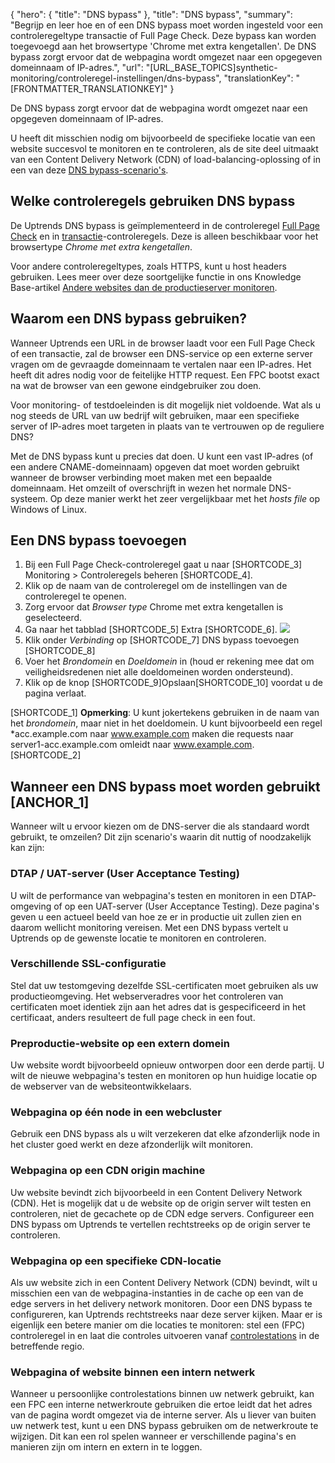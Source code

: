 {
  "hero": {
    "title": "DNS bypass"
  },
  "title": "DNS bypass",
  "summary": "Begrijp en leer hoe en of een DNS bypass moet worden ingesteld voor een controleregeltype transactie of Full Page Check. Deze bypass kan worden toegevoegd aan het browsertype 'Chrome met extra kengetallen'. De DNS bypass zorgt ervoor dat de webpagina wordt omgezet naar een opgegeven domeinnaam of IP-adres.",
  "url": "[URL_BASE_TOPICS]synthetic-monitoring/controleregel-instellingen/dns-bypass",
  "translationKey": "[FRONTMATTER_TRANSLATIONKEY]"
}

De DNS bypass zorgt ervoor dat de webpagina wordt omgezet naar een opgegeven domeinnaam of IP-adres. 

U heeft dit misschien nodig om bijvoorbeeld de specifieke locatie van een website succesvol te monitoren en te controleren, als de site deel uitmaakt van een Content Delivery Network (CDN) of load-balancing-oplossing of in een van deze [DNS bypass-scenario's]([LINK_URL_1]). 

## Welke controleregels gebruiken DNS bypass

De Uptrends DNS bypass is geïmplementeerd in de controleregel [Full Page Check]([LINK_URL_2]) en in [transactie]([LINK_URL_3])-controleregels. Deze is alleen beschikbaar voor het browsertype _Chrome met extra kengetallen_. 

Voor andere controleregeltypes, zoals HTTPS, kunt u host headers gebruiken. Lees meer over deze soortgelijke functie in ons Knowledge Base-artikel [Andere websites dan de productieserver monitoren]([LINK_URL_4]).

## Waarom een DNS bypass gebruiken? 
Wanneer Uptrends een URL in de browser laadt voor een Full Page Check of een transactie, zal de browser een DNS-service op een externe server vragen om de gevraagde domeinnaam te vertalen naar een IP-adres. Het heeft dit adres nodig voor de feitelijke HTTP request. Een FPC bootst exact na wat de browser van een gewone eindgebruiker zou doen. 

Voor monitoring- of testdoeleinden is dit mogelijk niet voldoende. Wat als u nog steeds de URL van uw bedrijf wilt gebruiken, maar een specifieke server of IP-adres moet targeten in plaats van te vertrouwen op de reguliere DNS?

Met de DNS bypass kunt u precies dat doen. U kunt een vast IP-adres (of een andere CNAME-domeinnaam) opgeven dat moet worden gebruikt wanneer de browser verbinding moet maken met een bepaalde domeinnaam. Het omzeilt of overschrijft in wezen het normale DNS-systeem. Op deze manier werkt het zeer vergelijkbaar met het _hosts file_ op Windows of Linux.
## Een DNS bypass toevoegen

1.  Bij een Full Page Check-controleregel gaat u naar [SHORTCODE_3] Monitoring > Controleregels beheren [SHORTCODE_4].
2.  Klik op de naam van de controleregel om de instellingen van de controleregel te openen.
3.  Zorg ervoor dat _Browser type_ Chrome met extra kengetallen is geselecteerd.
4.  Ga naar het tabblad [SHORTCODE_5] Extra [SHORTCODE_6].
![]([LINK_URL_5])
5.  Klik onder _Verbinding_ op [SHORTCODE_7] DNS bypass toevoegen [SHORTCODE_8]
6.  Voer het _Brondomein_ en _Doeldomein_ in (houd er rekening mee dat om veiligheidsredenen niet alle doeldomeinen worden ondersteund).
7.  Klik op de knop [SHORTCODE_9]Opslaan[SHORTCODE_10] voordat u de pagina verlaat.

 [SHORTCODE_1]
**Opmerking**: U kunt jokertekens gebruiken in de naam van het _brondomein_, maar niet in het doeldomein. U kunt bijvoorbeeld een regel *acc.example.com naar www.example.com maken die requests naar server1-acc.example.com omleidt naar www.example.com.
[SHORTCODE_2]

## Wanneer een DNS bypass moet worden gebruikt  [ANCHOR_1]
Wanneer wilt u ervoor kiezen om de DNS-server die als standaard wordt gebruikt, te omzeilen? Dit zijn scenario's waarin dit nuttig of noodzakelijk kan zijn: 
### DTAP / UAT-server (User Acceptance Testing)
U wilt de performance van webpagina's testen en monitoren in een DTAP-omgeving of op een UAT-server (User Acceptance Testing). Deze pagina's geven u een actueel beeld van hoe ze er in productie uit zullen zien en daarom wellicht monitoring vereisen. Met een DNS bypass vertelt u Uptrends op de gewenste locatie te monitoren en controleren.
### Verschillende SSL-configuratie
Stel dat uw testomgeving dezelfde SSL-certificaten moet gebruiken als uw productieomgeving. Het webserveradres voor het controleren van certificaten moet identiek zijn aan het adres dat is gespecificeerd in het certificaat, anders resulteert de full page check in een fout. 
### Preproductie-website op een extern domein
Uw website wordt bijvoorbeeld opnieuw ontworpen door een derde partij. U wilt de nieuwe webpagina's testen en monitoren op hun huidige locatie op de webserver van de websiteontwikkelaars.
### Webpagina op één node in een webcluster
Gebruik een DNS bypass als u wilt verzekeren dat elke afzonderlijk node in het cluster goed werkt en deze afzonderlijk wilt monitoren.
### Webpagina op een CDN origin machine
Uw website bevindt zich bijvoorbeeld in een Content Delivery Network (CDN). Het is mogelijk dat u de website op de origin server wilt testen en controleren, niet de gecachete op de CDN edge servers. Configureer een DNS bypass om Uptrends te vertellen rechtstreeks op de origin server te controleren.
### Webpagina op een specifieke CDN-locatie 
Als uw website zich in een Content Delivery Network (CDN) bevindt, wilt u misschien een van de webpagina-instanties in de cache op een van de edge servers in het delivery network monitoren. Door een DNS bypass te configureren, kan Uptrends rechtstreeks naar deze server kijken. Maar er is eigenlijk een betere manier om die locaties te monitoren: stel een (FPC) controleregel in en laat die controles uitvoeren vanaf [controlestations]([LINK_URL_6]) in de betreffende regio. 
### Webpagina of website binnen een intern netwerk
Wanneer u persoonlijke controlestations binnen uw netwerk gebruikt, kan een FPC een interne netwerkroute gebruiken die ertoe leidt dat het adres van de pagina wordt omgezet via de interne server. Als u liever van buiten uw netwerk test, kunt u een DNS bypass gebruiken om de netwerkroute te wijzigen. Dit kan een rol spelen wanneer er verschillende pagina's en manieren zijn om intern en extern in te loggen. 